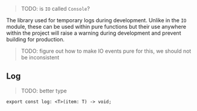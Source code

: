 > TODO: is `IO` called `Console`?

The library used for temporary logs during development. Unlike in the `IO` module, these can be used within pure functions but their use anywhere within the project will raise a warning during development and prevent building for production.

> TODO: figure out how to make IO events pure for this, we should not be inconsistent

## Log

> TODO: better type

```
export const log: <T>(item: T) -> void; 
```
